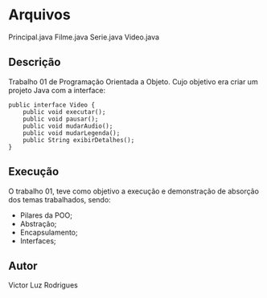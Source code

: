
# Arquivos

Principal.java
Filme.java
Serie.java
Video.java


## Descrição
Trabalho 01 de Programação Orientada a Objeto. Cujo objetivo era criar um projeto Java com a interface:

	public interface Video { 		
		public void executar();
		public void pausar(); 
		public void mudarAudio(); 
		public void mudarLegenda(); 
		public String exibirDetalhes(); 
	}

## Execução
O trabalho 01, teve como objetivo a execução e demonstração de absorção dos temas trabalhados, sendo:
- Pilares da POO; 
-  Abstração; 
-  Encapsulamento; 
-  Interfaces;

## Autor

Victor Luz Rodrigues





